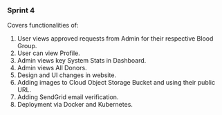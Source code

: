 ### Sprint 4  
Covers functionalities of:  
1. User views approved requests from Admin for their respective Blood Group.  
2. User can view Profile.  
3. Admin views key System Stats in Dashboard.  
4. Admin views All Donors.  
5. Design and UI changes in website.  
6. Adding images to Cloud Object Storage Bucket and using their public URL.  
7. Adding SendGrid email verification.  
8. Deployment via Docker and Kubernetes.  
